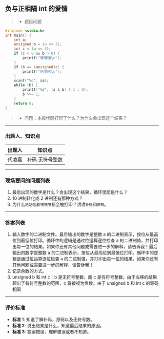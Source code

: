 ## 负与正相隔 int 的爱情

> - 题目问题

```c
#include <stdio.h>
int main() {
    int a;
    unsigned b = 1u << 31;
    int c = 1u << 31;
    if (c < 0 && b > 0) {
        printf("嘿嘿嘿\n");
    }
    if (b == (unsigned)c) {
        printf("哈哈哈\n");
    }
    scanf("%d", &a);
    while (b) {
        printf("%d", (a & b) ? 1 : 0);
        b >>= 1;
    }
    return 0;
}
```

> - 问题：本段代码打印了什么？为什么会出现这个结果？

---

### 出题人、知识点

| 出题人 | 知识点          |
| ------ | --------------- |
| 代凌嘉 | 补码 无符号整数 |

---

### 现场要问的问题列表

1. 最后出现的数字是什么？会出现这个结果，循环里面是什么？
2. 10 进制转化成 2 进制还有那种方式？
3. 为什么`哈哈哈`和`嘿嘿嘿`都会被打印？讲讲`补码`和`原码`。

---

### 答案列表

1. 输入数字的二进制文件。最后输出的数字是整数 a 的二进制表示，按位从最高位到最低位打印。循环中的逻辑是通过位运算逐位检查 a 的二进制值，并打印出每一位的结果。如果你还有其他问题或需要进一步的解释，请告诉我！最后输出的数字是整数 a 的二进制表示，按位从最高位到最低位打印。循环中的逻辑是通过位运算逐位检查 a 的二进制值，并打印出每一位的结果。如果你还有其他问题或需要进一步的解释，请告诉我！
2. 记录余数的方式。
3. unsigned b 和 int c：b 是无符号整数，而 c 是有符号整数。由于左移的结果超出了有符号整数的范围，c 将被视为负数。由于 unsigned b 和 int c 的源码相同

---

### 评价标准

- **标准 1**: 知道了解补码，原码以及无符号数。
- **标准 2**: 说出结果是什么，知道最后结果的原因。
- **标准 3**: 答案错误，理解错误或者不知道。
